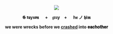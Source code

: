 
<h4 align="center"
  
 ![](https://64.media.tumblr.com/f5100189dfbedf8276c743b168303fc6/4118a06fc1616a9e-b1/s250x400/e31a4b710c4524ebfe64fd296bd5763ba1cc5899.gifv)

𝕲 𝖗𝖆y𝖘𝖔𝖓 　 +　𝔤𝔯𝔞y　+ 　 h𝐞  ノ   𝖍𝖎𝖒

we were wrecks before we [crashed](https://youtu.be/Ydv6usKn2rg?si=HdUti42YzRsR34oy)  into 𝐞𝐚𝐜𝐡𝐨𝐭𝐡𝐞𝐫
